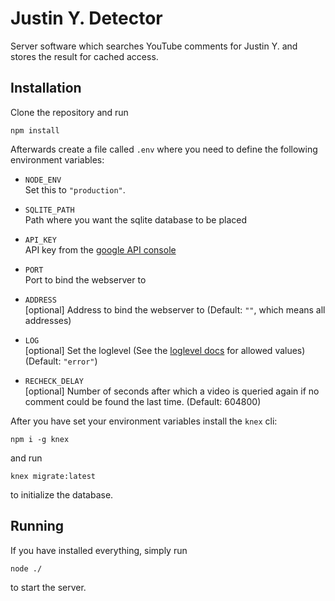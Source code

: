 # Justin Y. Detector

Server software which searches YouTube comments for Justin Y. and stores the result for cached access.

## Installation

Clone the repository and run

	npm install

Afterwards create a file called `.env` where you need to define the following environment variables:

- `NODE_ENV`  
Set this to `"production"`.
- `SQLITE_PATH`  
Path where you want the sqlite database to be placed
- `API_KEY`  
API key from the [google API console](https://console.cloud.google.com)
- `PORT`  
Port to bind the webserver to

- `ADDRESS`  
[optional] Address to bind the webserver to (Default: `""`, which means all addresses)
- `LOG`  
[optional] Set the loglevel (See the [loglevel docs](https://www.npmjs.com/package/loglevel) for allowed values) (Default: `"error"`)
- `RECHECK_DELAY`  
[optional] Number of seconds after which a video is queried again if no comment could be found the last time. (Default: 604800)

After you have set your environment variables install the `knex` cli:

	npm i -g knex

and run

	knex migrate:latest

to initialize the database.

## Running

If you have installed everything, simply run

	node ./

to start the server.